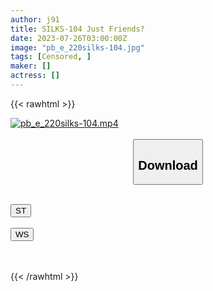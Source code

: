 ```yaml
---
author: j91
title: SILKS-104 Just Friends?
date: 2023-07-26T03:00:00Z
image: "pb_e_220silks-104.jpg"
tags: [Censored, ]
maker: []
actress: []
---
```



{{< rawhtml >}}

<div class="video" data-videoid="oDO892pQMpCbpJ">
    <a href="javascript:;">
        <img src="https://my.j91.asia/posts/pb_e_220silks-104/pb_e_220silks-104.jpg" width="WIDTH" height="HEIGHT" alt="pb_e_220silks-104.mp4" loading="lazy">
    </a>
</div>

<script type="text/javascript" src="https://j91.asia/asset/on-demand-st.js"></script>

<br>
  <link rel="stylesheet" href="https://j91.asia/asset/bs5.css">
  
  <center>
  <button class="btn btn-primary" type="button" data-bs-toggle="collapse" data-bs-target=".multi-collapse" aria-expanded="false" aria-controls="multiCollapseExample1 multiCollapseExample2"><h2>Download</h2></button></center>
</p>
<div class="row">
  <div class="col">
    <div class="collapse multi-collapse" id="multiCollapseExample1">
      <div class="card card-body">
	      	      <br>
<div class="buttons">  
<a href="https://streamtape.to/v/oDO892pQMpCbpJ"><button class="btn-hover color-3"><i class="fa fa-download"></i> ST</button></a></div>
    </div>
  </div>
</div>
  <div class="col">
    <div class="collapse multi-collapse" id="multiCollapseExample2">
      <div class="card card-body">
	      <br>
<div class="buttons">
    <a href="https://wolfstream.tv/hklklt92y3cj.html"><button class="btn-hover color-9"><i class="fa fa-download"></i> WS</button></a></div>
<br><br>
      </div>
    </div>
  </div>
</div>

{{< /rawhtml >}}